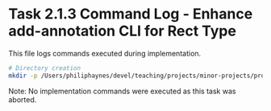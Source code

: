# Task 2.1.3 Command Log - Enhance add-annotation CLI for Rect Type

This file logs commands executed during implementation.

```bash
# Directory creation
mkdir -p /Users/philiphaynes/devel/teaching/projects/minor-projects/prototypes/pdf-processing/pdf-filename-annotator/tasks/2.1.3-cli-add-rect-support
```

Note: No implementation commands were executed as this task was aborted.